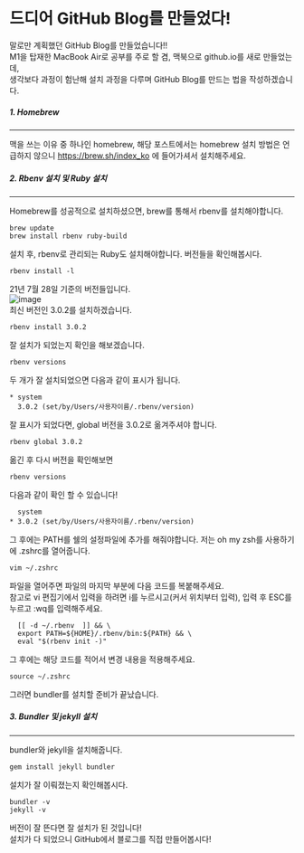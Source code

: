 # 드디어 GitHub Blog를 만들었다!
말로만 계획했던 GitHub Blog를 만들었습니다!!  
M1을 탑재한 MacBook Air로 공부를 주로 할 겸, 맥북으로 github.io를 새로 만들었는데,  
생각보다 과정이 험난해 설치 과정을 다루며 GitHub Blog를 만드는 법을 작성하겠습니다.

##### 1. Homebrew
---
맥을 쓰는 이유 중 하나인 homebrew, 해당 포스트에서는 homebrew 설치 방법은 언급하지 않으니 <https://brew.sh/index_ko> 에 들어가셔서 설치해주세요.

##### 2. Rbenv 설치 및 Ruby 설치
---
Homebrew를 성공적으로 설치하셨으면, brew를 통해서 rbenv를 설치해야합니다.
```
brew update
brew install rbenv ruby-build
```
설치 후, rbenv로 관리되는 Ruby도 설치해야합니다. 버전들을 확인해봅시다.
```
rbenv install -l
```
21년 7월 28일 기준의 버전들입니다.  
![image](https://user-images.githubusercontent.com/63240477/127285559-39adbb44-d0b2-4a2a-860a-4809b7d49579.png)  
최신 버전인 3.0.2를 설치하겠습니다.
```
rbenv install 3.0.2
```
잘 설치가 되었는지 확인을 해보겠습니다.
```
rbenv versions
```
두 개가 잘 설치되었으면 다음과 같이 표시가 됩니다.

```
* system
  3.0.2 (set/by/Users/사용자이름/.rbenv/version)
```
잘 표시가 되었다면, global 버전을 3.0.2로 옮겨주셔야 합니다.
```
rbenv global 3.0.2
```
옮긴 후 다시 버전을 확인해보면
```
rbenv versions
```
다음과 같이 확인 할 수 있습니다!
```
  system
* 3.0.2 (set/by/Users/사용자이름/.rbenv/version)
```
그 후에는 PATH를 쉘의 설정파일에 추가를 해줘야합니다. 저는 oh my zsh를 사용하기에 .zshrc를 열어줍니다.
```
vim ~/.zshrc
```
파일을 열어주면 파일의 마지막 부분에 다음 코드를 복붙해주세요.  
참고로 vi 편집기에서 입력을 하려면 i를 누르시고(커서 위치부터 입력), 입력 후 ESC를 누르고 :wq를 입력해주세요.
```
  [[ -d ~/.rbenv  ]] && \
  export PATH=${HOME}/.rbenv/bin:${PATH} && \
  eval "$(rbenv init -)"
```
그 후에는 해당 코드를 적어서 변경 내용을 적용해주세요.
```
source ~/.zshrc
```
그러면 bundler를 설치할 준비가 끝났습니다.

##### 3. Bundler 및 jekyll 설치
---
bundler와 jekyll을 설치해줍니다.
```
gem install jekyll bundler
```
설치가 잘 이뤄졌는지 확인해봅시다.
```
bundler -v
jekyll -v
```
버전이 잘 뜬다면 잘 설치가 된 것입니다!  
설치가 다 되었으니 GitHub에서 블로그를 직접 만들어봅시다!




